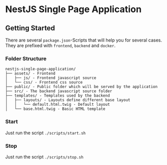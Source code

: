 
# NestJS Single Page Application

## Getting Started

There are several `package.json`-Scripts that will help you for several cases.
They are prefixed with `frontend`, `backend` and `docker`.

### Folder Structure

```
nestjs-single-page-application/
├── assets/ - Frontend
│   ├── js/ - Frontend javascript source
│   └── css/ - Frontend css source
├── public/ - Public folder which will be served by the application
├── src/ - The backend javascript source folder
├── templates/ - Templates used by the backend
│   ├── layouts/ - Layouts define different base layout
│   │   └── default.html.twig - Default layout
│   └── base.html.twig - Basic HTML template
```

### Start

Just run the script `./scripts/start.sh`

### Stop

Just run the script `./scripts/stop.sh`
